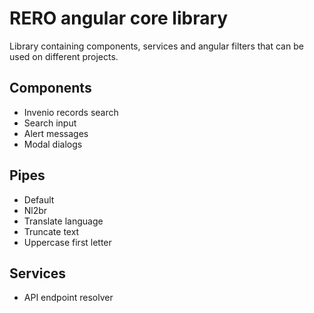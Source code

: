 # RERO angular core library

Library containing components, services and angular filters that can be used on different projects.

## Components

* Invenio records search
* Search input
* Alert messages
* Modal dialogs

## Pipes

* Default
* Nl2br
* Translate language
* Truncate text
* Uppercase first letter

## Services

* API endpoint resolver